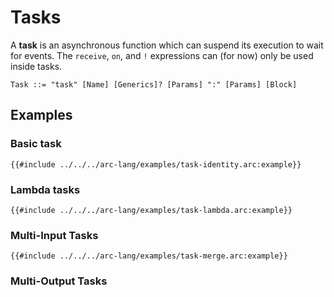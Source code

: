 # Tasks

A **task** is an asynchronous function which can suspend its execution to wait for events. The `receive`, `on`, and `!` expressions can (for now) only be used inside tasks.

```grammar
Task ::= "task" [Name] [Generics]? [Params] ":" [Params] [Block]
```

## Examples

### Basic task

```arc-lang
{{#include ../../../arc-lang/examples/task-identity.arc:example}}
```

### Lambda tasks

```arc-lang
{{#include ../../../arc-lang/examples/task-lambda.arc:example}}
```

### Multi-Input Tasks

```arc-lang
{{#include ../../../arc-lang/examples/task-merge.arc:example}}
```

### Multi-Output Tasks
